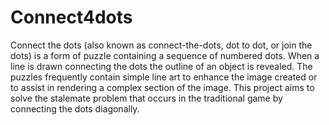 # Connect4dots
 Connect the dots (also known as connect-the-dots, dot to dot, or join the dots) is a form of puzzle containing a sequence of numbered dots. When a line is drawn connecting the dots the outline of an object is revealed. The puzzles frequently contain simple line art to enhance the image created or to assist in rendering a complex section of the image.
This project aims to solve the stalemate problem that occurs in the traditional game by connecting the dots diagonally.
